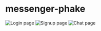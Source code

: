 # messenger-phake

![Login page](https://i.imgur.com/ynK0hvy.png)
![Signup page](https://i.imgur.com/xMOf4lF.png)
![Chat page](https://i.imgur.com/GKqn1NX.png)
